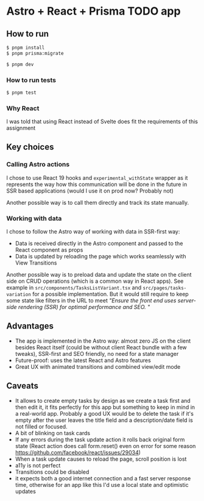 # Astro + React + Prisma TODO app

## How to run
```bash
$ pnpm install
$ pnpm prisma:migrate

$ pnpm dev
```

### How to run tests
```bash
$ pnpm test
```

### Why React
I was told that using React instead of Svelte does fit the requirements of this assignment

## Key choices

### Calling Astro actions
I chose to use React 19 hooks and `experimental_withState` wrapper as it represents the way how this communication will be done in the future in SSR based applications (would I use it on prod now? Probably not)

Another possible way is to call them directly and track its state manually.

### Working with data
I chose to follow the Astro way of working with data in SSR-first way:
- Data is received directly in the Astro component and passed to the React component as props
- Data is updated by reloading the page which works seamlessly with View Transitions

Another possible way is to preload data and update the state on the client side on CRUD operations (which is a common way in React apps).
See example in `src/components/TasksListVariant.tsx` and `src/pages/tasks-variation` for a possible implementation. 
But it would still require to keep some state like filters in the URL to meet _"Ensure the front end uses server-side rendering (SSR) for optimal performance and SEO.
"_

## Advantages
- The app is implemented in the Astro way: almost zero JS on the client besides React itself (could be without client React bundle with a few tweaks), SSR-first and SEO friendly, no need for a state manager
- Future-proof: uses the latest React and Astro features
- Great UX with animated transitions and combined view/edit mode

## Caveats
- It allows to create empty tasks by design as we create a task first and then edit it, it fits perfectly for this app but something to keep in mind in a real-world app.
Probably a good UX would be to delete the task if it's empty after the user leaves the title field and a description/date field is not filled or focused.
- A bit of blinking on task cards
- If any errors during the task update action it rolls back original form state (React action does call form.reset() even on error for some reason https://github.com/facebook/react/issues/29034)
- When a task update causes to reload the page, scroll position is lost
- a11y is not perfect
- Transitions could be disabled
- it expects both a good internet connection and a fast server response time, otherwise for an app like this I'd use a local state and optimistic updates